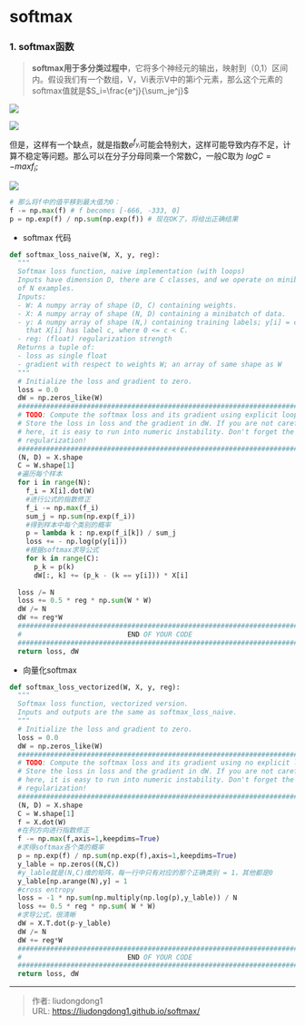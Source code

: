 # softmax


### 1. softmax函数

> **softmax用于多分类过程中**，它将多个神经元的输出，映射到（0,1）区间内。假设我们有一个数组，V，Vi表示V中的第i个元素，那么这个元素的softmax值就是$S_i=\frac{e^j}{\sum_je^j}$

![](https://lddpicture.oss-cn-beijing.aliyuncs.com/picture/20210326105054.png)

![](https://lddpicture.oss-cn-beijing.aliyuncs.com/picture/20210326105149.png)

但是，这样有一个缺点，就是指数$e^{f_{y_i}}$可能会特别大，这样可能导致内存不足，计算不稳定等问题。那么可以在分子分母同乘一个常数C，一般C取为 $logC=-maxf_i$;

![](https://lddpicture.oss-cn-beijing.aliyuncs.com/picture/20210326110005.png)

```python
# 那么将f中的值平移到最大值为0：
f -= np.max(f) # f becomes [-666, -333, 0]
p = np.exp(f) / np.sum(np.exp(f)) # 现在OK了，将给出正确结果
```

- softmax 代码

```python
def softmax_loss_naive(W, X, y, reg):
  """
  Softmax loss function, naive implementation (with loops)
  Inputs have dimension D, there are C classes, and we operate on minibatches
  of N examples.
  Inputs:
  - W: A numpy array of shape (D, C) containing weights.
  - X: A numpy array of shape (N, D) containing a minibatch of data.
  - y: A numpy array of shape (N,) containing training labels; y[i] = c means
    that X[i] has label c, where 0 <= c < C.
  - reg: (float) regularization strength
  Returns a tuple of:
  - loss as single float
  - gradient with respect to weights W; an array of same shape as W
  """
  # Initialize the loss and gradient to zero.
  loss = 0.0
  dW = np.zeros_like(W)
  #############################################################################
  # TODO: Compute the softmax loss and its gradient using explicit loops.     #
  # Store the loss in loss and the gradient in dW. If you are not careful     #
  # here, it is easy to run into numeric instability. Don't forget the        #
  # regularization!                                                           #
  #############################################################################
  (N, D) = X.shape
  C = W.shape[1]
  #遍历每个样本
  for i in range(N):
    f_i = X[i].dot(W)
    #进行公式的指数修正
    f_i -= np.max(f_i)
    sum_j = np.sum(np.exp(f_i))
    #得到样本中每个类别的概率
    p = lambda k : np.exp(f_i[k]) / sum_j
    loss += - np.log(p(y[i]))
    #根据softmax求导公式
    for k in range(C):
      p_k = p(k)
      dW[:, k] += (p_k - (k == y[i])) * X[i]
  
  loss /= N
  loss += 0.5 * reg * np.sum(W * W)
  dW /= N
  dW += reg*W
  #############################################################################
  #                          END OF YOUR CODE                                 #
  #############################################################################
  return loss, dW
```

- 向量化softmax

```python
def softmax_loss_vectorized(W, X, y, reg):
  """
  Softmax loss function, vectorized version.
  Inputs and outputs are the same as softmax_loss_naive.
  """
  # Initialize the loss and gradient to zero.
  loss = 0.0
  dW = np.zeros_like(W)
  #############################################################################
  # TODO: Compute the softmax loss and its gradient using no explicit loops.  #
  # Store the loss in loss and the gradient in dW. If you are not careful     #
  # here, it is easy to run into numeric instability. Don't forget the        #
  # regularization!                                                           #
  #############################################################################
  (N, D) = X.shape
  C = W.shape[1]
  f = X.dot(W)
  #在列方向进行指数修正
  f -= np.max(f,axis=1,keepdims=True)
  #求得softmax各个类的概率
  p = np.exp(f) / np.sum(np.exp(f),axis=1,keepdims=True)
  y_lable = np.zeros((N,C))
  #y_lable就是(N,C)维的矩阵，每一行中只有对应的那个正确类别 = 1，其他都是0
  y_lable[np.arange(N),y] = 1
  #cross entropy
  loss = -1 * np.sum(np.multiply(np.log(p),y_lable)) / N
  loss += 0.5 * reg * np.sum( W * W)
  #求导公式，很清晰
  dW = X.T.dot(p-y_lable)
  dW /= N
  dW += reg*W
  #############################################################################
  #                          END OF YOUR CODE                                 #
  #############################################################################
  return loss, dW
```



---

> 作者: liudongdong1  
> URL: https://liudongdong1.github.io/softmax/  

